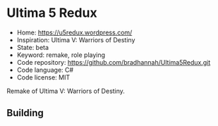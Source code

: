 # Ultima 5 Redux

- Home: https://u5redux.wordpress.com/
- Inspiration: Ultima V: Warriors of Destiny
- State: beta
- Keyword: remake, role playing
- Code repository: https://github.com/bradhannah/Ultima5Redux.git
- Code language: C#
- Code license: MIT

Remake of Ultima V: Warriors of Destiny.

## Building
